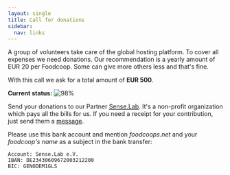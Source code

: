 ```yaml
---
layout: single
title: Call for donations
sidebar:
  nav: links
---
```


A group of volunteers take care of the global hosting platform. To cover all expenses we need donations. 
Our recommendation is a yearly amount of EUR 20 per Foodcoop. Some can give more others less and that's fine.

With this call we ask for a total amount of **EUR 500**.

**Current status:** ![98%](https://progress-bar.dev/98)

Send your donations to our Partner [Sense.Lab](https://senselab.org). It's a non-profit organization which pays
all the bills for us. If you need a receipt for your contribution, just send them a [message](https://senselab.org/kontakt/).

Please use this bank account and mention _foodcoops.net_ and your _foodcoop's name_ as a subject in the bank transfer:
```
Account: Sense.Lab e.V.
IBAN: DE23430609672003212200
BIC: GENODEM1GLS
```
